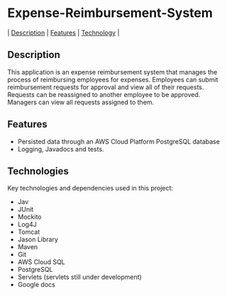 # Expense-Reimbursement-System


| [Description](#description) | [Features](#features) | [Technology](#technology) |  

## Description


This application is an expense reimbursement system that manages the process of reimbursing employees for expenses. Employees can submit reimbursement requests for approval and view all of their requests. Requests can be reassigned to another employee to be approved. Managers can view all requests assigned to them. 

## Features

- Persisted data through an AWS Cloud Platform PostgreSQL database
- Logging, Javadocs and tests.

## Technologies

Key technologies and dependencies used in this project:

- Jav
- JUnit
- Mockito
- Log4J
- Tomcat 
- Jason Library
- Maven
- Git
- AWS Cloud SQL
- PostgreSQL
- Servlets (servlets still under development)
- Google docs
